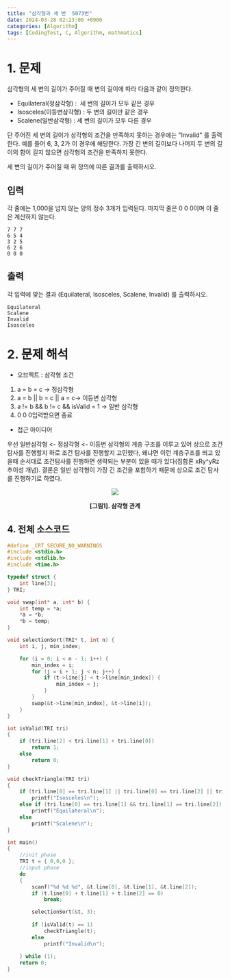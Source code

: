```yaml
---
title: "삼각형과 세 변  5073번"
date: 2024-03-28 02:23:00 +0900
categories: [Algorithm]
tags: [CodingTest, C, Algorithm, mathmatics]
---
```

# 1. 문제

삼각형의 세 변의 길이가 주어질 때 변의 길이에 따라 다음과 같이 정의한다.

- Equilateral(정삼각형) : &nbsp;세 변의 길이가 모두 같은 경우
- Isosceles(이등변삼각형) : 두 변의 길이만 같은 경우
- Scalene(일반삼각형) : 세 변의 길이가 모두 다른 경우

단 주어진 세 변의 길이가 삼각형의 조건을 만족하지 못하는 경우에는 "Invalid" 를 출력한다. 예를 들어 6, 3, 2가 이 경우에 해당한다. 가장 긴 변의 길이보다 나머지 두 변의 길이의 합이 길지 않으면 삼각형의 조건을 만족하지 못한다.

세 변의 길이가 주어질 때 위 정의에 따른 결과를 출력하시오.


## 입력

각 줄에는 1,000을 넘지 않는 양의 정수 3개가 입력된다. 마지막 줄은 0 0 0이며 이 줄은 계산하지 않는다.

```
7 7 7
6 5 4
3 2 5
6 2 6
0 0 0
```

## 출력
각 입력에 맞는 결과 (Equilateral, Isosceles, Scalene, Invalid) 를 출력하시오.

```
Equilateral
Scalene
Invalid
Isosceles
```


# 2. 문제 해석

- 오브젝트 : 삼각형
조건
1. a = b = c -> 정삼각형
2. a = b || b = c || a = c-> 이등변 삼각형
3. a != b && b != c && isValid = 1 -> 일반 삼각형
4. 0 0 0입력받으면 종료

 - 접근 아이디어

 우선 일반삼각형 <- 정삼각형 <- 이등변 삼각형의 계층 구조를 이루고 있어 상으로 조건 탐사를 진행할지 하로 조건 탐사를 진행할지 고민했다, 왜냐면 이런 계층구조를 띄고 있을때 순서대로 조건탐사를 진행하면 생략되는 부분이 있을 때가 있다(집합론 xRy^yRz 추이성 개념). 결론은 일반 삼각형이 가장 긴 조건을 포함하기 때문에 상으로 조건 탐사를 진행하기로 하였다.

<center>
<img src="https://github.com/cisco/openh264/assets/56510688/0362e744-c2d1-4230-a4ea-599dba2ecb4a" width="" height=""/>
<p><b>[그림1]. 삼각형 관계 </b></p>
</center>

## 4. 전체 소스코드

```c
#define _CRT_SECURE_NO_WARNINGS
#include <stdio.h>
#include <stdlib.h>
#include <time.h>

typedef struct {
	int line[3];
} TRI;

void swap(int* a, int* b) {
	int temp = *a;
	*a = *b;
	*b = temp;
}

void selectionSort(TRI* t, int n) {
	int i, j, min_index;

	for (i = 0; i < n - 1; i++) {
		min_index = i;
		for (j = i + 1; j < n; j++) {
			if (t->line[j] < t->line[min_index]) {
				min_index = j;
			}
		}
		swap(&t->line[min_index], &t->line[i]);
	}
}

int isValid(TRI tri)
{
	if (tri.line[2] < tri.line[1] + tri.line[0])
		return 1;
	else
		return 0;
}

void checkTriangle(TRI tri)
{
	if (tri.line[0] == tri.line[1] || tri.line[0] == tri.line[2] || tri.line[1] == tri.line[2])
		printf("Isosceles\n");
	else if (tri.line[0] == tri.line[1] && tri.line[1] == tri.line[2])
		printf("Equilateral\n");
	else
		printf("Scalene\n");
}

int main()
{
	//init phase
	TRI t = { 0,0,0 };
	//input phase
	do
	{
		scanf("%d %d %d", &t.line[0], &t.line[1], &t.line[2]);
		if (t.line[0] + t.line[1] + t.line[2] == 0)
			break;

		selectionSort(&t, 3);
		
		if (isValid(t) == 1)
			checkTriangle(t);
		else
			printf("Invalid\n");
		
	} while (1);
	return 0;
}
```